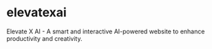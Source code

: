 # elevatexai
Elevate X AI - A smart and interactive AI-powered website to enhance productivity and creativity.
